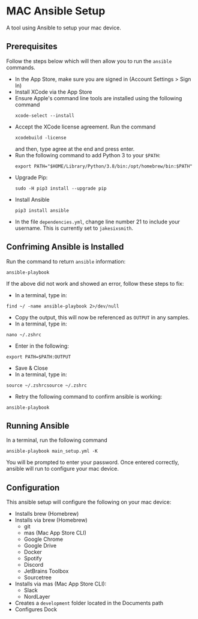 # MAC Ansible Setup

A tool using Ansible to setup your mac device.

## Prerequisites
Follow the steps below which will then allow you to run the `ansible` commands.

- In the App Store, make sure you are signed in (Account Settings > Sign In)
- Install XCode via the App Store
- Ensure Apple's command line tools are installed using the following command
  ```
  xcode-select --install
  ```
- Accept the XCode license agreement. Run the command
  ```
  xcodebuild -license
  ```
   and then, type agree at the end and press enter.
- Run the following command to add Python 3 to your ```$PATH```:
  ```
  export PATH="$HOME/Library/Python/3.8/bin:/opt/homebrew/bin:$PATH"
  ```
- Upgrade Pip:
  ```
  sudo -H pip3 install --upgrade pip
  ```
- Install Ansible
  ```
  pip3 install ansible
  ```
- In the file `dependencies.yml`, change line number 21 to include your username. This is currently set to `jakesixsmith`.

## Confriming Ansible is Installed
Run the command to return `ansible` information:
  ```
  ansible-playbook
  ```
If the above did not work and showed an error, follow these steps to fix:
- In a terminal, type in:
```
find ~/ -name ansible-playbook 2>/dev/null
```
- Copy the output, this will now be referenced as `OUTPUT` in any samples.
- In a terminal, type in:
```
nano ~/.zshrc
```
- Enter in the following:
```
export PATH=$PATH:OUTPUT
```
- Save & Close
- In a terminal, type in:
```
source ~/.zshrcsource ~/.zshrc
```
- Retry the following command to confirm ansible is working:
```
ansible-playbook
```

## Running Ansible
In a terminal, run the following command
```
ansible-playbook main_setup.yml -K
```
You will be prompted to enter your password. Once entered correctly, ansible will run to configure your mac device.

## Configuration
This ansible setup will configure the following on your mac device:
- Installs brew (Homebrew)
- Installs via brew (Homebrew)
  - git
  - mas (Mac App Store CLI)
  - Google Chrome
  - Google Drive
  - Docker
  - Spotify
  - Discord
  - JetBrains Toolbox
  - Sourcetree
- Installs via mas (Mac App Store CLI):
  - Slack
  - NordLayer
- Creates a `development` folder located in the Documents path
- Configures Dock
